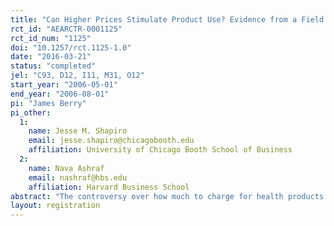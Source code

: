 ```yaml
---
title: "Can Higher Prices Stimulate Product Use? Evidence from a Field Experiment in Zambia"
rct_id: "AEARCTR-0001125"
rct_id_num: "1125"
doi: "10.1257/rct.1125-1.0"
date: "2016-03-21"
status: "completed"
jel: "C93, D12, I11, M31, O12"
start_year: "2006-05-01"
end_year: "2006-08-01"
pi: "James Berry"
pi_other:
  1:
    name: Jesse M. Shapiro
    email: jesse.shapiro@chicagobooth.edu
    affiliation: University of Chicago Booth School of Business
  2:
    name: Nava Ashraf
    email: nashraf@hbs.edu
    affiliation: Harvard Business School
abstract: "The controversy over how much to charge for health products in the developing world rests, in part, on whether higher prices can increase use, either by targeting distribution to high-use households (a screening effect), or by stimulating use psychologically through a sunk-cost effect. We develop a methodology for separating these two effects. We implement the methodology in a field experiment in Zambia using door-to-door marketing of a home water purification solution. We find evidence of economically important screening effects. By contrast, we find no consistent evidence of sunk-cost effects."
layout: registration
---
```


